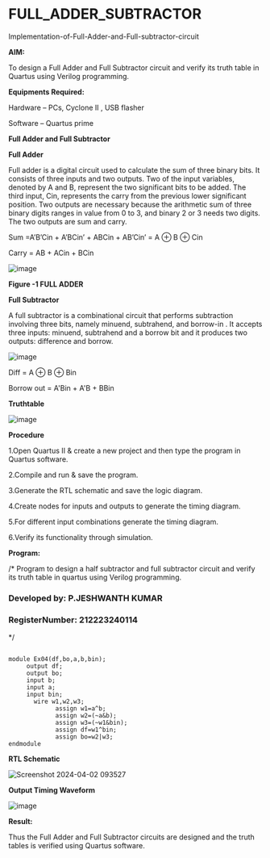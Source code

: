 # FULL_ADDER_SUBTRACTOR

Implementation-of-Full-Adder-and-Full-subtractor-circuit

**AIM:**

To design a Full Adder and Full Subtractor circuit and verify its truth table in Quartus using Verilog programming.

**Equipments Required:**

Hardware – PCs, Cyclone II , USB flasher

Software – Quartus prime

**Full Adder and Full Subtractor**

**Full Adder**

Full adder is a digital circuit used to calculate the sum of three binary bits. It consists of three inputs and two outputs. Two of the input variables, denoted by A and B, represent the two significant bits to be added. The third input, Cin, represents the carry from the previous lower significant position. Two outputs are necessary because the arithmetic sum of three binary digits ranges in value from 0 to 3, and binary 2 or 3 needs two digits. The two outputs are sum and carry.

Sum =A’B’Cin + A’BCin’ + ABCin + AB’Cin’ = A ⊕ B ⊕ Cin 

Carry = AB + ACin + BCin

![image](https://github.com/naavaneetha/FULL_ADDER_SUBTRACTOR/assets/154305477/0f30ba51-5ffb-4198-845f-18e054f675e7)

**Figure -1 FULL ADDER**

**Full Subtractor**

A full subtractor is a combinational circuit that performs subtraction involving three bits, namely minuend, subtrahend, and borrow-in . It accepts three inputs: minuend, subtrahend and a borrow bit and it produces two outputs: difference and borrow.

![image](https://github.com/naavaneetha/FULL_ADDER_SUBTRACTOR/assets/154305477/02b24f51-ab51-4304-9ad6-7b81ffc1ead5)

Diff = A ⊕ B ⊕ Bin 

Borrow out = A'Bin + A'B + BBin

**Truthtable**

![image](https://github.com/Jeshwanthkumarpayyavula/FULL_ADDER_SUBTRACTOR/assets/145742402/245536ba-711a-49ce-b3dd-752c4cde730a)


**Procedure**

1.Open Quartus II & create a new project and then type the program in Quartus software.

2.Compile and run & save the program.

3.Generate the RTL schematic and save the logic diagram.

4.Create nodes for inputs and outputs to generate the timing diagram.

5.For different input combinations generate the timing diagram.

6.Verify its functionality through simulation.

**Program:**

/* Program to design a half subtractor and full subtractor circuit and verify its truth table in quartus using Verilog programming. 
### Developed by: P.JESHWANTH KUMAR
### RegisterNumber: 212223240114
*/

```

module Ex04(df,bo,a,b,bin);
     output df;
     output bo;
     input b;
     input a;
     input bin;
       wire w1,w2,w3;
			 assign w1=a^b;
			 assign w2=(~a&b);
			 assign w3=(~w1&bin);
			 assign df=w1^bin;
			 assign bo=w2|w3;
endmodule
```


**RTL Schematic**

![Screenshot 2024-04-02 093527](https://github.com/Jeshwanthkumarpayyavula/FULL_ADDER_SUBTRACTOR/assets/145742402/57938a9a-950d-478b-aae6-a2b083e5d07a)



**Output Timing Waveform**

![image](https://github.com/Jeshwanthkumarpayyavula/FULL_ADDER_SUBTRACTOR/assets/145742402/77c1b2b5-8b06-4071-b895-db7dfcb1ff74)



**Result:**

Thus the Full Adder and Full Subtractor circuits are designed and the truth tables is verified using Quartus software.



